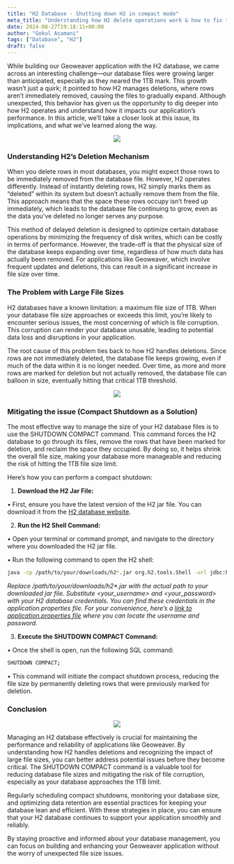 ```yaml
---
title: "H2 Database - Shutting down H2 in compact mode"
meta_title: "Understanding how H2 delete operations work & how to fix them"
date: 2024-08-27T19:18:11+00:00
author: "Gokul Asamani"
tags: ["Database", "H2"]
draft: false
---
```


While building our Geoweaver application with the H2 database, we came across an interesting challenge—our database files were growing larger than anticipated, especially as they neared the 1TB mark. This growth wasn’t just a quirk; it pointed to how H2 manages deletions, where rows aren’t immediately removed, causing the files to gradually expand. Although unexpected, this behavior has given us the opportunity to dig deeper into how H2 operates and understand how it impacts our application’s performance. In this article, we’ll take a closer look at this issue, its implications, and what we’ve learned along the way.

<p align="center">
  <img src="https://media1.tenor.com/m/7JZpwTzoMHUAAAAC/files-are-too-powerful-discord-meme.gif" />
</p>


###  Understanding H2’s Deletion Mechanism


When you delete rows in most databases, you might expect those rows to be immediately removed from the database file. However, H2 operates differently. Instead of instantly deleting rows, H2 simply marks them as “deleted” within its system but doesn’t actually remove them from the file. This approach means that the space these rows occupy isn’t freed up immediately, which leads to the database file continuing to grow, even as the data you’ve deleted no longer serves any purpose.



This method of delayed deletion is designed to optimize certain database operations by minimizing the frequency of disk writes, which can be costly in terms of performance. However, the trade-off is that the physical size of the database keeps expanding over time, regardless of how much data has actually been removed. For applications like Geoweaver, which involve frequent updates and deletions, this can result in a significant increase in file size over time.

### The Problem with Large File Sizes

H2 databases have a known limitation: a maximum file size of 1TB. When your database file size approaches or exceeds this limit, you’re likely to encounter serious issues, the most concerning of which is file corruption. This corruption can render your database unusable, leading to potential data loss and disruptions in your application.

The root cause of this problem ties back to how H2 handles deletions. Since rows are not immediately deleted, the database file keeps growing, even if much of the data within it is no longer needed. Over time, as more and more rows are marked for deletion but not actually removed, the database file can balloon in size, eventually hitting that critical 1TB threshold.

<p align="center">
  <img src="https://media1.tenor.com/m/bWXbqht-I_UAAAAC/weve-got-a-big-problem-butters-stotch.gif" />
</p>

### Mitigating the issue (**Compact Shutdown as a Solution**)

The most effective way to manage the size of your H2 database files is to use the SHUTDOWN COMPACT command. This command forces the H2 database to go through its files, remove the rows that have been marked for deletion, and reclaim the space they occupied. By doing so, it helps shrink the overall file size, making your database more manageable and reducing the risk of hitting the 1TB file size limit.

Here’s how you can perform a compact shutdown:
1. **Download the H2 Jar File:**

•  First, ensure you have the latest version of the H2 jar file. You can download it from the [H2 database website](https://www.h2database.com/html/download.html).

2. **Run the H2 Shell Command:**

•  Open your terminal or command prompt, and navigate to the directory where you downloaded the H2 jar file.

•  Run the following command to open the H2 shell:
```sh
java -cp /path/to/your/downloads/h2*.jar org.h2.tools.Shell -url jdbc:h2:/home/chetana/h2/gw -user <your_username> -password <your_password>
```

_Replace_ _/path/to/your/downloads/h2*.jar_ _with the actual path to your downloaded jar file. Substitute_ _<your_username>_ _and_ _<your_password>_ _with your H2 database credentials. You can find these credentials in the_ _application.properties_ _file. For your convenience, here’s a_ [_link to application.properties file_](https://github.com/ESIPFed/Geoweaver/blob/master/src/main/resources/application.properties) _where you can locate the username and password._

3. **Execute the SHUTDOWN COMPACT Command:**

•  Once the shell is open, run the following SQL command:
```sh
SHUTDOWN COMPACT;
```
•  This command will initiate the compact shutdown process, reducing the file size by permanently deleting rows that were previously marked for deletion.


### Conclusion

<p align="center">
  <img src="https://media.tenor.com/-3Ti0gHl1wAAAAAi/voroskereszt-redcross.gif" />
</p>

Managing an H2 database effectively is crucial for maintaining the performance and reliability of applications like Geoweaver. By understanding how H2 handles deletions and recognizing the impact of large file sizes, you can better address potential issues before they become critical. The SHUTDOWN COMPACT command is a valuable tool for reducing database file sizes and mitigating the risk of file corruption, especially as your database approaches the 1TB limit.

Regularly scheduling compact shutdowns, monitoring your database size, and optimizing data retention are essential practices for keeping your database lean and efficient. With these strategies in place, you can ensure that your H2 database continues to support your application smoothly and reliably.

By staying proactive and informed about your database management, you can focus on building and enhancing your Geoweaver application without the worry of unexpected file size issues.
